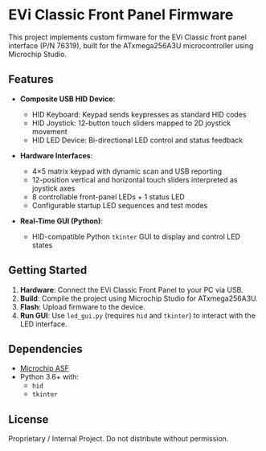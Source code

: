 # EVi Classic Front Panel Firmware

This project implements custom firmware for the EVi Classic front panel interface (P/N 76319), built for the ATxmega256A3U microcontroller using Microchip Studio.

## Features

- **Composite USB HID Device**:
  - HID Keyboard: Keypad sends keypresses as standard HID codes
  - HID Joystick: 12-button touch sliders mapped to 2D joystick movement
  - HID LED Device: Bi-directional LED control and status feedback

- **Hardware Interfaces**:
  - 4×5 matrix keypad with dynamic scan and USB reporting
  - 12-position vertical and horizontal touch sliders interpreted as joystick axes
  - 8 controllable front-panel LEDs + 1 status LED
  - Configurable startup LED sequences and test modes

- **Real-Time GUI (Python)**:
  - HID-compatible Python `tkinter` GUI to display and control LED states


## Getting Started

1. **Hardware**: Connect the EVi Classic Front Panel to your PC via USB.
2. **Build**: Compile the project using Microchip Studio for ATxmega256A3U.
3. **Flash**: Upload firmware to the device.
4. **Run GUI**: Use `led_gui.py` (requires `hid` and `tkinter`) to interact with the LED interface.

## Dependencies

- [Microchip ASF](https://www.microchip.com/mplab/avr-software-framework)
- Python 3.6+ with:
  - `hid`
  - `tkinter`

## License

Proprietary / Internal Project. Do not distribute without permission.
